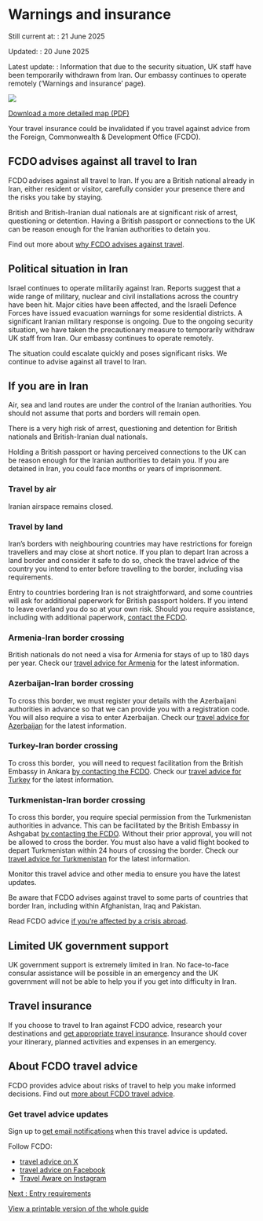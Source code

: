 # Warnings and insurance

Still current at:
:   21 June 2025

Updated:
:   20 June 2025

Latest update:
:   Information that due to the security situation, UK staff have been temporarily withdrawn from Iran. Our embassy continues to operate remotely (‘Warnings and insurance’ page).

![](https://assets.publishing.service.gov.uk/media/627e359b8fa8f53f99901991/FCDO__TA__021_-_Iran_Travel_Advice_Ed5__WEB_.jpg)


[Download a more detailed map (PDF)](https://assets.publishing.service.gov.uk/media/627e359be90e0721b27ff8c2/FCDO__TA__021_-_Iran_Travel_Advice_Ed5.pdf)

Your travel insurance could be invalidated if you travel against advice from the Foreign, Commonwealth & Development Office (FCDO).

## FCDO advises against all travel to Iran

FCDO advises against all travel to Iran. If you are a British national already in Iran, either resident or visitor, carefully consider your presence there and the risks you take by staying.

British and British-Iranian dual nationals are at significant risk of arrest, questioning or detention. Having a British passport or connections to the UK can be reason enough for the Iranian authorities to detain you.

Find out more about [why FCDO advises against travel](https://www.gov.uk/foreign-travel-advice/iran/safety-and-security).

## Political situation in Iran

Israel continues to operate militarily against Iran. Reports suggest that a wide range of military, nuclear and civil installations across the country have been hit. Major cities have been affected, and the Israeli Defence Forces have issued evacuation warnings for some residential districts. A significant Iranian military response is ongoing. Due to the ongoing security situation, we have taken the precautionary measure to temporarily withdraw UK staff from Iran. Our embassy continues to operate remotely.

The situation could escalate quickly and poses significant risks. We continue to advise against all travel to Iran.

## If you are in Iran

Air, sea and land routes are under the control of the Iranian authorities. You should not assume that ports and borders will remain open.

There is a very high risk of arrest, questioning and detention for British nationals and British-Iranian dual nationals.

Holding a British passport or having perceived connections to the UK can be reason enough for the Iranian authorities to detain you. If you are detained in Iran, you could face months or years of imprisonment.

### Travel by air

Iranian airspace remains closed.

### Travel by land

Iran’s borders with neighbouring countries may have restrictions for foreign travellers and may close at short notice. If you plan to depart Iran across a land border and consider it safe to do so, check the travel advice of the country you intend to enter before travelling to the border, including visa requirements.

Entry to countries bordering Iran is not straightforward, and some countries will ask for additional paperwork for British passport holders. If you intend to leave overland you do so at your own risk. Should you require assistance, including with additional paperwork, [contact the FCDO](https://www.contact.service.csd.fcdo.gov.uk/posts/iran/british-embassy-tehran).

### Armenia-Iran border crossing

British nationals do not need a visa for Armenia for stays of up to 180 days per year. Check our [travel advice for Armenia](https://www.gov.uk/foreign-travel-advice/armenia) for the latest information.

### Azerbaijan-Iran border crossing

To cross this border, we must register your details with the Azerbaijani authorities in advance so that we can provide you with a registration code. You will also require a visa to enter Azerbaijan. Check our [travel advice for Azerbaijan](https://www.gov.uk/foreign-travel-advice/azerbaijan) for the latest information.

### Turkey-Iran border crossing

To cross this border,  you will need to request facilitation from the British Embassy in Ankara [by contacting the FCDO](https://www.contact.service.csd.fcdo.gov.uk/home). Check our [travel advice for Turkey](https://www.gov.uk/foreign-travel-advice/turkey) for the latest information.

### Turkmenistan-Iran border crossing

To cross this border, you require special permission from the Turkmenistan authorities in advance. This can be facilitated by the British Embassy in Ashgabat [by contacting the FCDO](https://www.contact.service.csd.fcdo.gov.uk/home). Without their prior approval, you will not be allowed to cross the border. You must also have a valid flight booked to depart Turkmenistan within 24 hours of crossing the border. Check our [travel advice for Turkmenistan](https://www.gov.uk/foreign-travel-advice/turkmenistan) for the latest information.

Monitor this travel advice and other media to ensure you have the latest updates.

Be aware that FCDO advises against travel to some parts of countries that border Iran, including within Afghanistan, Iraq and Pakistan.

Read FCDO advice [if you’re affected by a crisis abroad](https://www.gov.uk/guidance/how-to-deal-with-a-crisis-overseas).

## Limited UK government support

UK government support is extremely limited in Iran. No face-to-face consular assistance will be possible in an emergency and the UK government will not be able to help you if you get into difficulty in Iran.

## Travel insurance

If you choose to travel to Iran against FCDO advice, research your destinations and [get appropriate travel insurance](https://www.gov.uk/guidance/foreign-travel-insurance). Insurance should cover your itinerary, planned activities and expenses in an emergency.

## About FCDO travel advice

FCDO provides advice about risks of travel to help you make informed decisions. Find out [more about FCDO travel advice](https://www.gov.uk/guidance/about-foreign-commonwealth-development-office-travel-advice).

### Get travel advice updates

Sign up to [get email notifications](https://www.gov.uk/foreign-travel-advice/iran/email-signup) when this travel advice is updated.

Follow FCDO:

* [travel advice on X](https://x.com/fcdotravelgovuk)
* [travel advice on Facebook](https://www.facebook.com/FCDOTravel/)
* [Travel Aware on Instagram](https://www.instagram.com/accounts/login/?next=https%3A%2F%2Fwww.instagram.com%2Ftravelaware%2F&is_from_rle)

[Next
:
Entry requirements](/foreign-travel-advice/iran/entry-requirements)

[View a printable version of the whole guide](/foreign-travel-advice/iran/print)